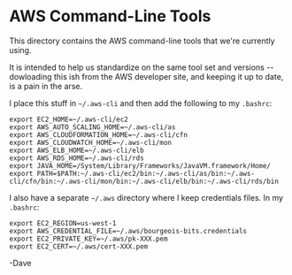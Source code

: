 AWS Command-Line Tools
======================

This directory contains the AWS command-line tools that we're currently using.

It is intended to help us standardize on the same tool set and versions -- dowloading this ish from the AWS developer site, and keeping it up to date, is a pain in the arse.

I place this stuff in `~/.aws-cli` and then add the following to my `.bashrc`:

    export EC2_HOME=~/.aws-cli/ec2
    export AWS_AUTO_SCALING_HOME=~/.aws-cli/as
    export AWS_CLOUDFORMATION_HOME=~/.aws-cli/cfn
    export AWS_CLOUDWATCH_HOME=~/.aws-cli/mon
    export AWS_ELB_HOME=~/.aws-cli/elb
    export AWS_RDS_HOME=~/.aws-cli/rds
    export JAVA_HOME=/System/Library/Frameworks/JavaVM.framework/Home/
    export PATH=$PATH:~/.aws-cli/ec2/bin:~/.aws-cli/as/bin:~/.aws-cli/cfn/bin:~/.aws-cli/mon/bin:~/.aws-cli/elb/bin:~/.aws-cli/rds/bin

I also have a separate `~/.aws` directory where I keep credentials files. In my `.bashrc`:

    export EC2_REGION=us-west-1
    export AWS_CREDENTIAL_FILE=~/.aws/bourgeois-bits.credentials
    export EC2_PRIVATE_KEY=~/.aws/pk-XXX.pem
    export EC2_CERT=~/.aws/cert-XXX.pem

-Dave

